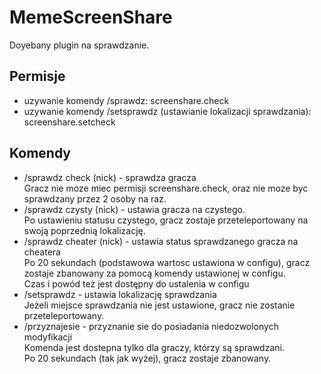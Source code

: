 # MemeScreenShare
Doyebany plugin na sprawdzanie.

## Permisje
- uzywanie komendy /sprawdz: screenshare.check
- uzywanie komendy /setsprawdz (ustawianie lokalizacji sprawdzania): screenshare.setcheck

## Komendy
- /sprawdz check (nick) - sprawdza gracza  
Gracz nie moze miec permisji screenshare.check, oraz nie moze byc sprawdzany przez 2 osoby na raz.
- /sprawdz czysty (nick) - ustawia gracza na czystego.  
Po ustawieniu statusu czystego, gracz zostaje przeteleportowany na swoją poprzednią lokalizację.  
- /sprawdz cheater (nick) - ustawia status sprawdzanego gracza na cheatera  
Po 20 sekundach (podstawowa wartosc ustawiona w configu), gracz zostaje zbanowany za pomocą komendy ustawionej w configu.  
Czas i powód też jest dostępny do ustalenia w configu  
 - /setsprawdz - ustawia lokalizację sprawdzania  
Jeżeli miejsce sprawdzania nie jest ustawione, gracz nie zostanie przeteleportowany.  
- /przyznajesie - przyznanie sie do posiadania niedozwolonych modyfikacji    
Komenda jest dostepna tylko dla graczy, którzy są sprawdzani.   
Po 20 sekundach (tak jak wyżej), gracz zostaje zbanowany.  

